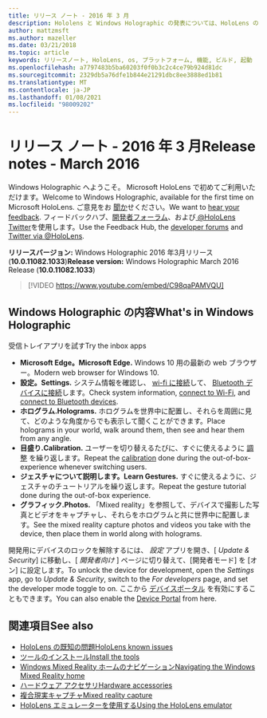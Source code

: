 ```yaml
---
title: リリース ノート - 2016 年 3 月
description: Hololens と Windows Holographic の発表については、HoloLens のリリースノートを最新の状態に維持してください。
author: mattzmsft
ms.author: mazeller
ms.date: 03/21/2018
ms.topic: article
keywords: リリースノート, HoloLens, os, プラットフォーム, 機能, ビルド, 起動
ms.openlocfilehash: a7797483b5ba60203f0f0b3c2c4ce79b924d81dc
ms.sourcegitcommit: 2329db5a76dfe1b844e21291dbc8ee3888ed1b81
ms.translationtype: MT
ms.contentlocale: ja-JP
ms.lasthandoff: 01/08/2021
ms.locfileid: "98009202"
---
```

# <a name="release-notes---march-2016"></a><span data-ttu-id="43a22-104">リリース ノート - 2016 年 3 月</span><span class="sxs-lookup"><span data-stu-id="43a22-104">Release notes - March 2016</span></span>

<span data-ttu-id="43a22-105">Windows Holographic へようこそ。 Microsoft HoloLens で初めてご利用いただけます。</span><span class="sxs-lookup"><span data-stu-id="43a22-105">Welcome to Windows Holographic, available for the first time on Microsoft HoloLens.</span></span> <span data-ttu-id="43a22-106">ご意見をお [聞か](https://docs.microsoft.com/windows/mixed-reality/give-us-feedback)せください。</span><span class="sxs-lookup"><span data-stu-id="43a22-106">We want to [hear your feedback](https://docs.microsoft.com/windows/mixed-reality/give-us-feedback).</span></span> <span data-ttu-id="43a22-107">フィードバックハブ、[開発者フォーラム](https://forums.hololens.com)、および[ @HoloLens Twitter](https://twitter.com/hololens)を使用します。</span><span class="sxs-lookup"><span data-stu-id="43a22-107">Use the Feedback Hub, the [developer forums](https://forums.hololens.com) and [Twitter via @HoloLens](https://twitter.com/hololens).</span></span>

<span data-ttu-id="43a22-108">**リリースバージョン:** Windows Holographic 2016 年3月リリース (**10.0.11082.1033**)</span><span class="sxs-lookup"><span data-stu-id="43a22-108">**Release version:** Windows Holographic March 2016 Release (**10.0.11082.1033**)</span></span>

>[!VIDEO https://www.youtube.com/embed/C98qaPAMVQU]

## <a name="whats-in-windows-holographic"></a><span data-ttu-id="43a22-109">Windows Holographic の内容</span><span class="sxs-lookup"><span data-stu-id="43a22-109">What's in Windows Holographic</span></span>

<span data-ttu-id="43a22-110">受信トレイアプリを試す</span><span class="sxs-lookup"><span data-stu-id="43a22-110">Try the inbox apps</span></span>
* <span data-ttu-id="43a22-111">**Microsoft Edge。**</span><span class="sxs-lookup"><span data-stu-id="43a22-111">**Microsoft Edge.**</span></span> <span data-ttu-id="43a22-112">Windows 10 用の最新の web ブラウザー。</span><span class="sxs-lookup"><span data-stu-id="43a22-112">Modern web browser for Windows 10.</span></span>
* <span data-ttu-id="43a22-113">**設定。**</span><span class="sxs-lookup"><span data-stu-id="43a22-113">**Settings.**</span></span> <span data-ttu-id="43a22-114">システム情報を確認し、 [wi-fi に接続](https://docs.microsoft.com/windows/mixed-reality/connecting-to-wi-fi-on-hololens)して、 [Bluetooth デバイスに接続](https://docs.microsoft.com/windows/mixed-reality/discover/hardware-accessories)します。</span><span class="sxs-lookup"><span data-stu-id="43a22-114">Check system information, [connect to Wi-Fi](https://docs.microsoft.com/windows/mixed-reality/connecting-to-wi-fi-on-hololens), and [connect to Bluetooth devices](https://docs.microsoft.com/windows/mixed-reality/discover/hardware-accessories).</span></span>
* <span data-ttu-id="43a22-115">**ホログラム.**</span><span class="sxs-lookup"><span data-stu-id="43a22-115">**Holograms.**</span></span> <span data-ttu-id="43a22-116">ホログラムを世界中に配置し、それらを周囲に見て、どのような角度からでも表示して聞くことができます。</span><span class="sxs-lookup"><span data-stu-id="43a22-116">Place holograms in your world, walk around them, then see and hear them from any angle.</span></span>
* <span data-ttu-id="43a22-117">**目盛り.**</span><span class="sxs-lookup"><span data-stu-id="43a22-117">**Calibration.**</span></span> <span data-ttu-id="43a22-118">ユーザーを切り替えるたびに、すぐに使えるように [調整](https://docs.microsoft.com/windows/mixed-reality/calibration) を繰り返します。</span><span class="sxs-lookup"><span data-stu-id="43a22-118">Repeat the [calibration](https://docs.microsoft.com/windows/mixed-reality/calibration) done during the out-of-box-experience whenever switching users.</span></span>
* <span data-ttu-id="43a22-119">**ジェスチャについて説明します。**</span><span class="sxs-lookup"><span data-stu-id="43a22-119">**Learn Gestures.**</span></span> <span data-ttu-id="43a22-120">すぐに使えるように、ジェスチャのチュートリアルを繰り返します。</span><span class="sxs-lookup"><span data-stu-id="43a22-120">Repeat the gesture tutorial done during the out-of-box experience.</span></span>
* <span data-ttu-id="43a22-121">**グラフィック.**</span><span class="sxs-lookup"><span data-stu-id="43a22-121">**Photos.**</span></span> <span data-ttu-id="43a22-122">「Mixed reality」を参照して、デバイスで撮影した写真とビデオをキャプチャし、それらをホログラムと共に世界中に配置します。</span><span class="sxs-lookup"><span data-stu-id="43a22-122">See the mixed reality capture photos and videos you take with the device, then place them in world along with holograms.</span></span>

<span data-ttu-id="43a22-123">開発用にデバイスのロックを解除するには、 *設定* アプリを開き、[ *Update & Security*] に移動し、[ *開発者向け* ] ページに切り替えて、[開発者モード] を [オン] に設定します。</span><span class="sxs-lookup"><span data-stu-id="43a22-123">To unlock the device for development, open the *Settings* app, go to *Update & Security*, switch to the *For developers* page, and set the developer mode toggle to on.</span></span> <span data-ttu-id="43a22-124">ここから [デバイスポータル](https://docs.microsoft.com/windows/mixed-reality/develop/platform-capabilities-and-apis/using-the-windows-device-portal) を有効にすることもできます。</span><span class="sxs-lookup"><span data-stu-id="43a22-124">You can also enable the [Device Portal](https://docs.microsoft.com/windows/mixed-reality/develop/platform-capabilities-and-apis/using-the-windows-device-portal) from here.</span></span>

## <a name="see-also"></a><span data-ttu-id="43a22-125">関連項目</span><span class="sxs-lookup"><span data-stu-id="43a22-125">See also</span></span>
* [<span data-ttu-id="43a22-126">HoloLens の既知の問題</span><span class="sxs-lookup"><span data-stu-id="43a22-126">HoloLens known issues</span></span>](https://docs.microsoft.com/windows/mixed-reality/hololens-known-issues)
* [<span data-ttu-id="43a22-127">ツールのインストール</span><span class="sxs-lookup"><span data-stu-id="43a22-127">Install the tools</span></span>](https://docs.microsoft.com/windows/mixed-reality/develop/install-the-tools)
* [<span data-ttu-id="43a22-128">Windows Mixed Reality ホームのナビゲーション</span><span class="sxs-lookup"><span data-stu-id="43a22-128">Navigating the Windows Mixed Reality home</span></span>](https://docs.microsoft.com/windows/mixed-reality/discover/navigating-the-windows-mixed-reality-home)
* [<span data-ttu-id="43a22-129">ハードウェア アクセサリ</span><span class="sxs-lookup"><span data-stu-id="43a22-129">Hardware accessories</span></span>](https://docs.microsoft.com/windows/mixed-reality/discover/hardware-accessories)
* [<span data-ttu-id="43a22-130">複合現実キャプチャ</span><span class="sxs-lookup"><span data-stu-id="43a22-130">Mixed reality capture</span></span>](https://docs.microsoft.com/windows/mixed-reality/mixed-reality-capture)
* [<span data-ttu-id="43a22-131">HoloLens エミュレーターを使用する</span><span class="sxs-lookup"><span data-stu-id="43a22-131">Using the HoloLens emulator</span></span>](https://docs.microsoft.com/windows/mixed-reality/develop/platform-capabilities-and-apis/using-the-hololens-emulator)
